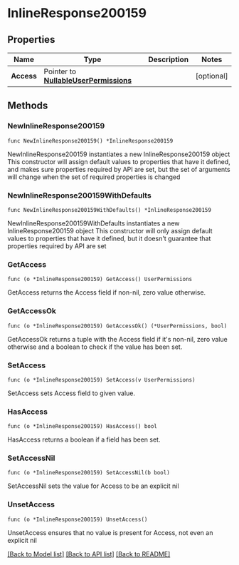 # InlineResponse200159

## Properties

Name | Type | Description | Notes
------------ | ------------- | ------------- | -------------
**Access** | Pointer to [**NullableUserPermissions**](userPermissions.md) |  | [optional] 

## Methods

### NewInlineResponse200159

`func NewInlineResponse200159() *InlineResponse200159`

NewInlineResponse200159 instantiates a new InlineResponse200159 object
This constructor will assign default values to properties that have it defined,
and makes sure properties required by API are set, but the set of arguments
will change when the set of required properties is changed

### NewInlineResponse200159WithDefaults

`func NewInlineResponse200159WithDefaults() *InlineResponse200159`

NewInlineResponse200159WithDefaults instantiates a new InlineResponse200159 object
This constructor will only assign default values to properties that have it defined,
but it doesn't guarantee that properties required by API are set

### GetAccess

`func (o *InlineResponse200159) GetAccess() UserPermissions`

GetAccess returns the Access field if non-nil, zero value otherwise.

### GetAccessOk

`func (o *InlineResponse200159) GetAccessOk() (*UserPermissions, bool)`

GetAccessOk returns a tuple with the Access field if it's non-nil, zero value otherwise
and a boolean to check if the value has been set.

### SetAccess

`func (o *InlineResponse200159) SetAccess(v UserPermissions)`

SetAccess sets Access field to given value.

### HasAccess

`func (o *InlineResponse200159) HasAccess() bool`

HasAccess returns a boolean if a field has been set.

### SetAccessNil

`func (o *InlineResponse200159) SetAccessNil(b bool)`

 SetAccessNil sets the value for Access to be an explicit nil

### UnsetAccess
`func (o *InlineResponse200159) UnsetAccess()`

UnsetAccess ensures that no value is present for Access, not even an explicit nil

[[Back to Model list]](../README.md#documentation-for-models) [[Back to API list]](../README.md#documentation-for-api-endpoints) [[Back to README]](../README.md)


